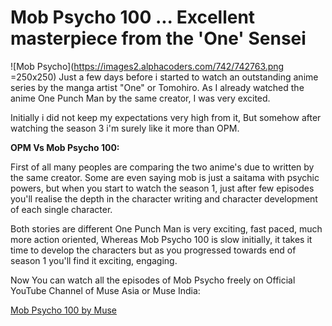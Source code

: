 # Mob Psycho 100 ... Excellent masterpiece from the 'One' Sensei
![Mob Psycho](https://images2.alphacoders.com/742/742763.png =250x250)
Just a few days before i started to watch an outstanding anime series by the manga artist "One" or Tomohiro. As I already watched the anime One Punch Man by the same creator, I was very excited.  

Initially i did not keep my expectations very high from it, But somehow after watching the season 3 i'm surely like it more than OPM.  

**OPM Vs Mob Psycho 100:**  

First of all many peoples are comparing the two  anime's due to written by the same creator. Some are even saying mob is just a saitama with psychic powers, but when you start to watch the season 1, just after few episodes you'll realise the depth in the character writing and character development of each single character.  

Both stories are different One Punch Man is very exciting, fast paced, much more action oriented, Whereas Mob Psycho 100 is slow initially, it takes it time to develop the characters but as you progressed towards end of season 1 you'll find it exciting, engaging.  
  
Now You can watch all the episodes of Mob Psycho freely on Official YouTube Channel of Muse Asia or Muse India:  

[Mob Psycho 100 by Muse](https://www.youtube.com/watch?v=uSqe1X3Ro_E&list=PLpm1VVK4UL15H3VL53aWCCaCk_pkpJ5u-)
